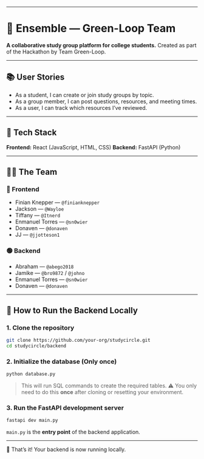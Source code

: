 
---

# 🧠 Ensemble — Green-Loop Team

**A collaborative study group platform for college students.**
Created as part of the Hackathon by Team Green-Loop.

---

## 📚 User Stories

* As a student, I can create or join study groups by topic.
* As a group member, I can post questions, resources, and meeting times.
* As a user, I can track which resources I’ve reviewed.

---

## 🧪 Tech Stack

**Frontend:** React (JavaScript, HTML, CSS)
**Backend:** FastAPI (Python)

---

## 🧑‍💻 The Team

### 🔵 Frontend

* Finian Knepper — `@finianknepper`
* Jackson — `@Wayloe`
* Tiffany — `@Itnerd`
* Enmanuel Torres — `@sn0wier`
* Donaven — `@donaven`
* JJ — `@jjotteson1`

### 🟢 Backend

* Abraham — `@abego2018`
* Jamike — `@bro9872` / `@johno`
* Enmanuel Torres — `@sn0wier`
* Donaven — `@donaven`

---

## 🚀 How to Run the Backend Locally

### 1. Clone the repository

```bash
git clone https://github.com/your-org/studycircle.git
cd studycircle/backend
```

### 2. Initialize the database (Only once)

```bash
python database.py
```

> This will run SQL commands to create the required tables.
> ⚠️ You only need to do this **once** after cloning or resetting your environment.

### 3. Run the FastAPI development server

```bash
fastapi dev main.py
```

`main.py` is the **entry point** of the backend application.

---

🎉 That’s it! Your backend is now running locally.
